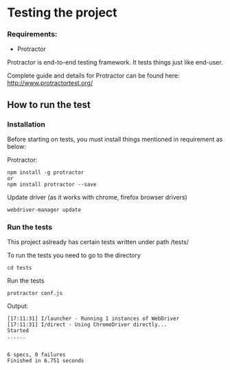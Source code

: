 # Testing the project

### Requirements:
* Protractor

Protractor is end-to-end testing framework. It tests things just like end-user. 

Complete guide and details for Protractor can be found here: http://www.protractortest.org/

## How to run the test

### Installation

Before starting on tests, you must install things mentioned in requirement as below:

Protractor:
```
npm install -g protractor
or 
npm install protractor --save
```

Update driver (as it works with chrome, firefox browser drivers)
```
webdriver-manager update
``` 

### Run the tests
This project aslready has certain tests written under path /tests/

To run the tests you need to go to the directory
```
cd tests
```

Run the tests
```
protractor conf.js
```

Output:
```
[17:11:31] I/launcher - Running 1 instances of WebDriver
[17:11:31] I/direct - Using ChromeDriver directly...
Started
......


6 specs, 0 failures
Finished in 6.751 seconds

```


